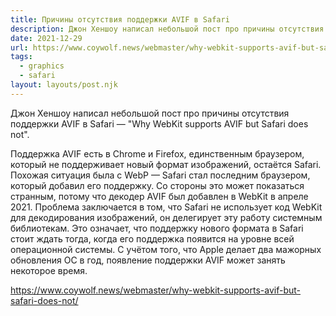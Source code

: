 ```yaml
---
title: Причины отсутствия поддержки AVIF в Safari
description: Джон Хеншоу написал небольшой пост про причины отсутствия поддержки AVIF в Safari
date: 2021-12-29
url: https://www.coywolf.news/webmaster/why-webkit-supports-avif-but-safari-does-not/
tags:
  - graphics 
  - safari
layout: layouts/post.njk
---
```

Джон Хеншоу написал небольшой пост про причины отсутствия поддержки AVIF в Safari — "Why WebKit supports AVIF but Safari does not".

Поддержка AVIF есть в Chrome и Firefox, единственным браузером, который не поддерживает новый формат изображений, остаётся Safari. Похожая ситуация была с WebP — Safari стал последним браузером, который добавил его поддержку. Со стороны это может показаться странным, потому что декодер AVIF был добавлен в WebKit в апреле 2021. Проблема заключается в том, что Safari не использует код WebKit для декодирования изображений, он делегирует эту работу системным библиотекам. Это означает, что поддержку нового формата в Safari стоит ждать тогда, когда его поддержка появится на уровне всей операционной системы. С учётом того, что Apple делает два мажорных обновления ОС в год, появление поддержки AVIF может занять некоторое время.

https://www.coywolf.news/webmaster/why-webkit-supports-avif-but-safari-does-not/

